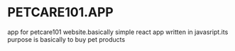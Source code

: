
# PETCARE101.APP

app for petcare101 website.basically simple react app written in javasript.its purpose is basically to buy pet products
